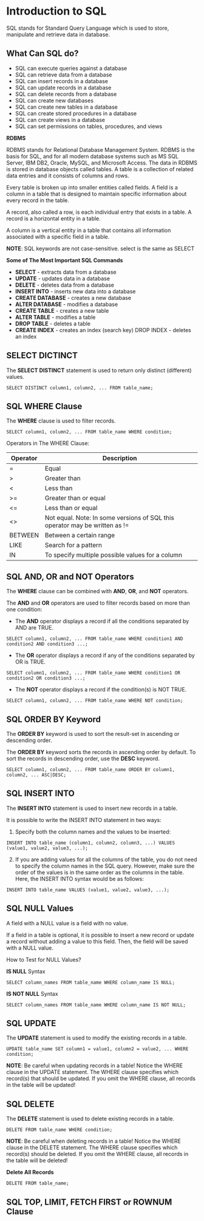# Introduction to SQL

SQL stands for Standard Query Language which is used to store, manipulate and retrieve data in database.

## What Can SQL do?

- SQL can execute queries against a database
- SQL can retrieve data from a database
- SQL can insert records in a database
- SQL can update records in a database
- SQL can delete records from a database
- SQL can create new databases
- SQL can create new tables in a database
- SQL can create stored procedures in a database
- SQL can create views in a database
- SQL can set permissions on tables, procedures, and views

**RDBMS**

RDBMS stands for Relational Database Management System. RDBMS is the basis for SQL, and for all modern database systems such as MS SQL Server, IBM DB2, Oracle, MySQL, and Microsoft Access. The data in RDBMS is stored in database objects called tables. A table is a collection of related data entries and it consists of columns and rows.

Every table is broken up into smaller entities called fields. A field is a column in a table that is designed to maintain specific information about every record in the table.

A record, also called a row, is each individual entry that exists in a table. A record is a horizontal entity in a table.

A column is a vertical entity in a table that contains all information associated with a specific field in a table.

**NOTE**: SQL keywords are not case-sensitive. select is the same as SELECT

**Some of The Most Important SQL Commands**

- **SELECT** - extracts data from a database
- **UPDATE** - updates data in a database
- **DELETE** - deletes data from a database
- **INSERT INTO** - inserts new data into a database
- **CREATE DATABASE** - creates a new database
- **ALTER DATABASE** - modifies a database
- **CREATE TABLE** - creates a new table
- **ALTER TABLE** - modifies a table
- **DROP TABLE** - deletes a table
- **CREATE INDEX** - creates an index (search key)
DROP INDEX - deletes an index

## SELECT DICTINCT

The **SELECT DISTINCT** statement is used to return only distinct (different) values.
```
SELECT DISTINCT column1, column2, ... FROM table_name;
```
## SQL WHERE Clause

The **WHERE** clause is used to filter records.

```
SELECT column1, column2, ... FROM table_name WHERE condition;
```
Operators in The WHERE Clause:

| Operator | Description |
| -------- | ----------- |
| = | Equal |
| > | Greater than |
| < | Less than |
| >= | Greater than or equal |
| <= | Less than or equal |
| <> | Not equal. Note: In some versions of SQL this operator may be written as != |
| BETWEEN | Between a certain range |
| LIKE | Search for a pattern |
| IN | To specify multiple possible values for a column |


## SQL AND, OR and NOT Operators

The **WHERE** clause can be combined with **AND**, **OR**, and **NOT** operators.

The **AND** and **OR** operators are used to filter records based on more than one condition:

- The **AND** operator displays a record if all the conditions separated by AND are TRUE.

```
SELECT column1, column2, ... FROM table_name WHERE condition1 AND condition2 AND condition3 ...;
```

- The **OR** operator displays a record if any of the conditions separated by OR is TRUE.

```
SELECT column1, column2, ... FROM table_name WHERE condition1 OR condition2 OR condition3 ...;
```

- The **NOT** operator displays a record if the condition(s) is NOT TRUE.

```
SELECT column1, column2, ... FROM table_name WHERE NOT condition;
```


## SQL ORDER BY Keyword

The **ORDER BY** keyword is used to sort the result-set in ascending or descending order.

The **ORDER BY** keyword sorts the records in ascending order by default. To sort the records in descending order, use the **DESC** keyword.

```
SELECT column1, column2, ... FROM table_name ORDER BY column1, column2, ... ASC|DESC;
```

## SQL INSERT INTO

The **INSERT INTO** statement is used to insert new records in a table.

It is possible to write the INSERT INTO statement in two ways:

1. Specify both the column names and the values to be inserted:

```
INSERT INTO table_name (column1, column2, column3, ...) VALUES (value1, value2, value3, ...);
```

2. If you are adding values for all the columns of the table, you do not need to specify the column names in the SQL query. However, make sure the order of the values is in the same order as the columns in the table. Here, the INSERT INTO syntax would be as follows:

```
INSERT INTO table_name VALUES (value1, value2, value3, ...);
```


## SQL NULL Values

A field with a NULL value is a field with no value.

If a field in a table is optional, it is possible to insert a new record or update a record without adding a value to this field. Then, the field will be saved with a NULL value.

How to Test for NULL Values?

**IS NULL** Syntax

```
SELECT column_names FROM table_name WHERE column_name IS NULL;
```

**IS NOT NULL** Syntax

```
SELECT column_names FROM table_name WHERE column_name IS NOT NULL;
```


## SQL UPDATE

The **UPDATE** statement is used to modify the existing records in a table.

```
UPDATE table_name SET column1 = value1, column2 = value2, ... WHERE condition;
```

**NOTE**: Be careful when updating records in a table! Notice the WHERE clause in the UPDATE statement. The WHERE clause specifies which record(s) that should be updated. If you omit the WHERE clause, all records in the table will be updated!


## SQL DELETE

The **DELETE** statement is used to delete existing records in a table.

```
DELETE FROM table_name WHERE condition;
```

**NOTE**: Be careful when deleting records in a table! Notice the WHERE clause in the DELETE statement. The WHERE clause specifies which record(s) should be deleted. If you omit the WHERE clause, all records in the table will be deleted!

**Delete All Records**

```
DELETE FROM table_name;
```

## SQL TOP, LIMIT, FETCH FIRST or ROWNUM Clause


